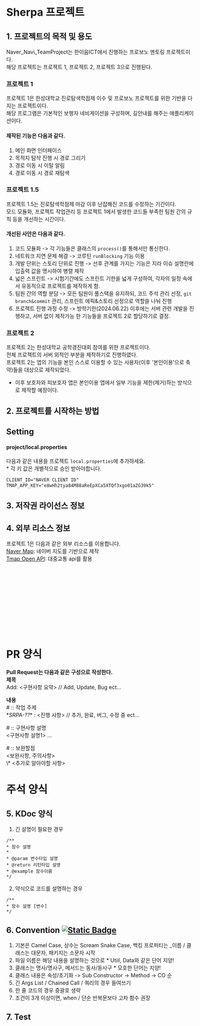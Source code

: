 # Sherpa 프로젝트  
  
## 1. 프로젝트의 목적 및 용도  
Naver_Navi_TeamProject는 한이음ICT에서 진행하는 프로보노 멘토링 프로젝트이다.    
해당 프로젝트는 프로젝트 1, 프로젝트 2, 프로젝트 3으로 진행된다.    
  
  
### 프로젝트 1
프로젝트 1은 한성대학교 진로탐색학점제 이수 및 프로보노 프로젝트를 위한 기반을 다지는 프로젝트이다.    
해당 프로그램은 기본적인 보행자 네비게이션을 구성하며, 길안내를 해주는 애플리케이션이다.    

#### 제작된 기능은 다음과 같다.
1. 메인 화면 인터페이스  
2. 목적지 탐샥 진행 시 경로 그리기  
3. 경로 이동 시 이탈 알림  
4. 경로 이동 시 경로 재탐색  

### 프로젝트 1.5
프로젝트 1.5는 진로탐색학점제 마감 이후 난잡해진 코드를 수정하는 기간이다.  
모드 모듈화, 프로젝트 작업관리 등 프로젝트 1에서 발생한 코드들 부족한 팀원 간의 규칙 등을 개선하는 시간이다.  

#### 개선된 사안은 다음과 같다.
1. 코드 모듈화 -> 각 기능들은 클래스의 `process()`를 통해서만 통신한다.  
2. 네트워크 지연 문제 해결 -> 코루틴 `runBlocking` 기능 이용  
3. 개발 단위는 스토리 단위로 진행 -> 선후 관계를 가지는 기능은 지라 이슈 설명란에 입출력 값을 명시하여 병렬 제작  
4. 넓은 스프린트 -> 시험기간에도 스프린트 기한을 넓게 구성하여, 각자의 일정 속에서 유동적으로 프로젝트를 제작하게 함.  
5. 팀원 간의 역할 분담 -> 모든 팀원이 풀스택을 유지하되, 코드 주석 관리 선정, `git branch&commit` 관리, 스프린트 에픽&스토리 선정으로 역할을 나눠 진행  
6. 프로젝트 진행 과정 수정 -> 방학기한(2024.06.22) 이후에는 서버 관련 개발을 진행하고, 서버 없이 제작가능 한 기능들을 프로젝트 2로 할당하기로 결정.  

### 프로젝트 2  
프로젝트 2는 한성대학교 공학경진대회 참여를 위한 프로젝트이다.  
전체 프로젝트의 서버 외적인 부분을 제작하기로 진행하였다.  
프로젝트 2는 앱의 기능을 본인 스스로 이용할 수 있는 사용자(이후 '본인이용'으로 축약)들을 대상으로 제작되었다.  
  - 이후 보호자와 피보호자 앱은 본인이용 앱에서 일부 기능을 제한(제거)하는 방식으로 제작할 예정이다.  

    
## 2. 프로젝트를 시작하는 방법
## Setting
#### project/local.properties
다음과 같은 내용을 프로젝트 `local.properties`에 추가하세요.  
  \* 각 키 값은 개별적으로 승인 받아야합니다.  
```html
CLIENT_ID="NAVER CLIENT ID"
TMAP_APP_KEY="e8wHh2tya84M88aReEpXCa5XTQf3xgo01aZG39k5"
```

## 3. 저작권 라이선스 정보  
  
  
## 4. 외부 리소스 정보
프로젝트 1은 다음과 같은 외부 리소스를 이용합니다.  
  [Naver Map](https://navermaps.github.io/android-map-sdk/guide-ko/): 네이버 지도를 기반으로 제작  
  [Tmap Open API](https://skopenapi.readme.io/reference/%EC%86%8C%EA%B0%9C): 대중교통 api를 활용  

<br/><br/><br/><br/><br/><br/><br/><br/><br/><br/>
# PR 양식  
__Pull Request는 다음과 같은 구성으로 작성한다.__    
__제목__    
Add: <구현사항 요약> // Add, Update, Bug ect...

__내용__  
\# :: 작업 주제  
\**SRPA-??**  : <진행 사항> // 추가, 완료, 버그, 수정 중 ect...   


\# :: 구현사항 설명      
<구현사항 설명1> ...  

\# :: 보완할점     
<보완사항, 주의사항>      
  \\* <추가로 알아야할 사항>    


# 주석 양식


## 5. KDoc 양식
1. 긴 설명이 필요한 경우
```
/**
* 함수 설명
*
* @param 변수타입 설명
* @return 리턴타입 설명
* @example 함수이름
*/
```
2. 약식으로 코드를 설명하는 경우
```
/**
* 함수 설명 [변수]
*/
```
## 6. Convention  [![Static Badge](https://img.shields.io/badge/code_convention-kotlin_docs-8A2BE2)](https://kotlinlang.org/docs/coding-conventions.html#source-file-names)

1. 기본은 Camel Case, 상수는 Scream Snake Case, 백킹 프로퍼티는 _이름 / 클래스는 대문자, 패키지는 소문자 시작
2. 파일 이름은 해당 내용을 설명하는 것으로 * Utiil, Data와 같은 단어 지양!  
3. 클래스는 명사/명사구, 메서드는 동사/동사구 * 모호한 단어는 지양!
4. 클래스 내용은 속성/초기화 -> Sub Constructor -> Method -> CO 순
5. 긴 Args List / Chained Call / 쿼리의 경우 들여쓰기
6. 한 줄 코드의 경우 중괄호 생략
7. 조건이 3개 이상이면, when / 단순 반복문보다 고차 함수 권장

## 7. Test
